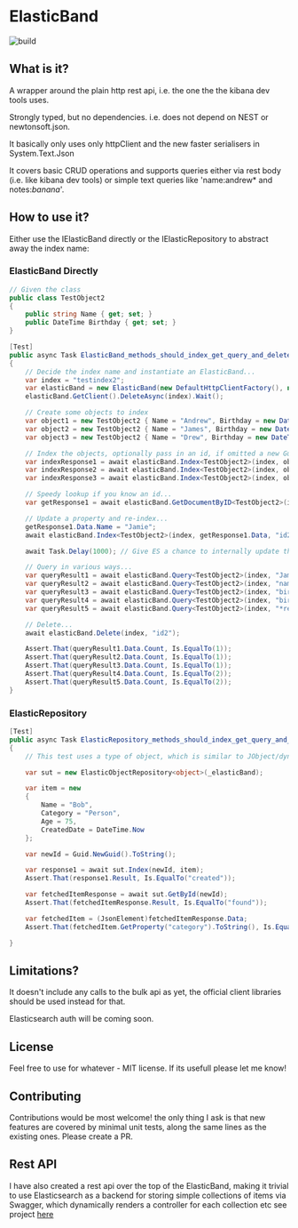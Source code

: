 # ElasticBand
 
 ![build](https://andrewjpoole.visualstudio.com/elasticband/_apis/build/status/andrewjpoole.elasticband?branchName=master)
 
## What is it?

A wrapper around the plain http rest api, i.e. the one the the kibana dev tools uses.

Strongly typed, but no dependencies. i.e. does not depend on NEST or newtonsoft.json.

It basically only uses only httpClient and the new faster serialisers in System.Text.Json

It covers basic CRUD operations and supports queries either via rest body (i.e. like kibana dev tools) or simple text queries like 'name:andrew* and notes:*banana*'.

## How to use it?

Either use the IElasticBand directly or the IElasticRepository to abstract away the index name:

### ElasticBand Directly

```c#
// Given the class
public class TestObject2 
{
    public string Name { get; set; }
    public DateTime Birthday { get; set; }
}

[Test]
public async Task ElasticBand_methods_should_index_get_query_and_delete_documents_in_elasticsearch_for_type_TestObject2() 
{
    // Decide the index name and instantiate an ElasticBand...
    var index = "testindex2";
    var elasticBand = new ElasticBand(new DefaultHttpClientFactory(), new ElasticQueryBuilder());
    elasticBand.GetClient().DeleteAsync(index).Wait();

    // Create some objects to index
    var object1 = new TestObject2 { Name = "Andrew", Birthday = new DateTime(2019, 2, 7) };
    var object2 = new TestObject2 { Name = "James", Birthday = new DateTime(2019, 7, 27) };
    var object3 = new TestObject2 { Name = "Drew", Birthday = new DateTime(2019, 1, 9) };

    // Index the objects, optionally pass in an id, if omitted a new Guid will be generated...
    var indexResponse1 = await elasticBand.Index<TestObject2>(index, object1, "id1");
    var indexResponse2 = await elasticBand.Index<TestObject2>(index, object2, "id2");
    var indexResponse3 = await elasticBand.Index<TestObject2>(index, object3, "id3");

    // Speedy lookup if you know an id...
    var getResponse1 = await elasticBand.GetDocumentByID<TestObject2>(index, "id2");

    // Update a property and re-index...
    getResponse1.Data.Name = "Jamie";
    await elasticBand.Index<TestObject2>(index, getResponse1.Data, "id2");

    await Task.Delay(1000); // Give ES a chance to internally update the indicies

    // Query in various ways...
    var queryResult1 = await elasticBand.Query<TestObject2>(index, "Jamie");
    var queryResult2 = await elasticBand.Query<TestObject2>(index, "name:Drew");
    var queryResult3 = await elasticBand.Query<TestObject2>(index, "birthday>2019-03-01");
    var queryResult4 = await elasticBand.Query<TestObject2>(index, "birthday<2019-03-01T09:05:00");
    var queryResult5 = await elasticBand.Query<TestObject2>(index, "*rew");

    // Delete...
    await elasticBand.Delete(index, "id2");

    Assert.That(queryResult1.Data.Count, Is.EqualTo(1));
    Assert.That(queryResult2.Data.Count, Is.EqualTo(1));
    Assert.That(queryResult3.Data.Count, Is.EqualTo(1));
    Assert.That(queryResult4.Data.Count, Is.EqualTo(2));
    Assert.That(queryResult5.Data.Count, Is.EqualTo(2));
}

```

### ElasticRepository

```c#
[Test]
public async Task ElasticRepository_methods_should_index_get_query_and_delete_documents_in_elasticsearch()
{
    // This test uses a type of object, which is similar to JObject/dynamic

    var sut = new ElasticObjectRepository<object>(_elasticBand);

    var item = new
    {
        Name = "Bob",
        Category = "Person",
        Age = 75,
        CreatedDate = DateTime.Now
    };

    var newId = Guid.NewGuid().ToString();

    var response1 = await sut.Index(newId, item);
    Assert.That(response1.Result, Is.EqualTo("created"));

    var fetchedItemResponse = await sut.GetById(newId);
    Assert.That(fetchedItemResponse.Result, Is.EqualTo("found"));

    var fetchedItem = (JsonElement)fetchedItemResponse.Data;
    Assert.That(fetchedItem.GetProperty("category").ToString(), Is.EqualTo("Person"));           

}
```

## Limitations?

It doesn't include any calls to the bulk api as yet, the official client libraries should be used instead for that.

Elasticsearch auth will be coming soon.

## License

Feel free to use for whatever - MIT license. If its usefull please let me know!

## Contributing

Contributions would be most welcome! the only thing I ask is that new features are covered by minimal unit tests, along the same lines as the existing ones. Please create a PR.

## Rest API

I have also created a rest api over the top of the ElasticBand, making it trivial to use Elasticsearch as a backend for storing simple collections of items via Swagger, which dynamically renders a controller for each collection etc see project [here](https://github.com/andrewjpoole/elasticband.api)

